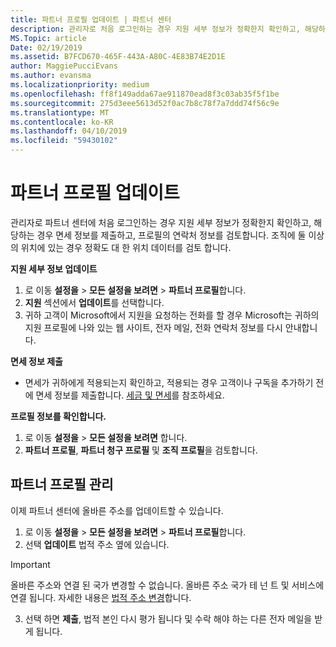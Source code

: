 ```yaml
---
title: 파트너 프로필 업데이트 | 파트너 센터
description: 관리자로 처음 로그인하는 경우 지원 세부 정보가 정확한지 확인하고, 해당하는 경우 면세 정보를 제출하고, 프로필의 연락처 정보를 검토합니다.
MS.Topic: article
Date: 02/19/2019
ms.assetid: B7FCD670-465F-443A-A80C-4E83B74E2D1E
author: MaggiePucciEvans
ms.author: evansma
ms.localizationpriority: medium
ms.openlocfilehash: ff8f149adda67ae911870ead8f3c03ab35f5f1be
ms.sourcegitcommit: 275d3eee5613d52f0ac7b8c78f7a7ddd74f56c9e
ms.translationtype: MT
ms.contentlocale: ko-KR
ms.lasthandoff: 04/10/2019
ms.locfileid: "59430102"
---
```

# <a name="update-your-partner-profile"></a>파트너 프로필 업데이트


관리자로 파트너 센터에 처음 로그인하는 경우 지원 세부 정보가 정확한지 확인하고, 해당하는 경우 면세 정보를 제출하고, 프로필의 연락처 정보를 검토합니다. 조직에 둘 이상의 위치에 있는 경우 정확도 대 한 위치 데이터를 검토 합니다.

**지원 세부 정보 업데이트**

1.  로 이동 **설정을** &gt; **모든 설정을 보려면** &gt; **파트너 프로필**합니다.
2.  **지원** 섹션에서 **업데이트**를 선택합니다.
3.  귀하 고객이 Microsoft에서 지원을 요청하는 전화를 할 경우 Microsoft는 귀하의 지원 프로필에 나와 있는 웹 사이트, 전자 메일, 전화 연락처 정보를 다시 안내합니다.

**면세 정보 제출**

-   면세가 귀하에게 적용되는지 확인하고, 적용되는 경우 고객이나 구독을 추가하기 전에 면세 정보를 제출합니다. [세금 및 면세](tax-and-tax-exemptions.md)를 참조하세요.

**프로필 정보를 확인합니다.**

1.  로 이동 **설정을** &gt; **모든 설정을 보려면** 합니다. 
2.  **파트너 프로필**, **파트너 청구 프로필** 및 **조직 프로필**을 검토합니다.

## <a name="manage-your-partner-profile"></a>파트너 프로필 관리 

이제 파트너 센터에 올바른 주소를 업데이트할 수 있습니다.

1. 로 이동 **설정을** &gt; **모든 설정을 보려면** &gt; **파트너 프로필**합니다.
2. 선택 **업데이트** 법적 주소 옆에 있습니다. 

>[!Important]
>올바른 주소와 연결 된 국가 변경할 수 없습니다. 올바른 주소 국가 테 넌 트 및 서비스에 연결 됩니다. 자세한 내용은 [법적 주소 변경](https://docs.microsoft.com/office365/admin/manage/change-address-contact-and-more?view=o365-worldwide)합니다.

3. 선택 하면 **제출**, 법적 본인 다시 평가 됩니다 및 수락 해야 하는 다른 전자 메일을 받게 됩니다.



 



